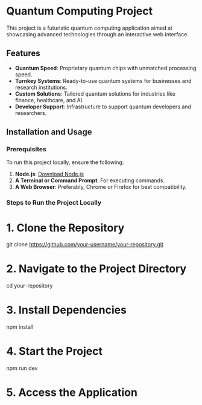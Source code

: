 # Quantum Computing Project

This project is a futuristic quantum computing application aimed at showcasing advanced technologies through an interactive web interface.

## Features
- **Quantum Speed**: Proprietary quantum chips with unmatched processing speed.
- **Turnkey Systems**: Ready-to-use quantum systems for businesses and research institutions.
- **Custom Solutions**: Tailored quantum solutions for industries like finance, healthcare, and AI.
- **Developer Support**: Infrastructure to support quantum developers and researchers.

## Installation and Usage

### Prerequisites
To run this project locally, ensure the following:
1. **Node.js**: [Download Node.js](https://nodejs.org/)
2. **A Terminal or Command Prompt**: For executing commands.
3. **A Web Browser**: Preferably, Chrome or Firefox for best compatibility.

### Steps to Run the Project Locally

# 1. Clone the Repository
git clone https://github.com/your-username/your-repository.git

# 2. Navigate to the Project Directory
cd your-repository

# 3. Install Dependencies
npm install

# 4. Start the Project
npm run dev

# 5. Access the Application

